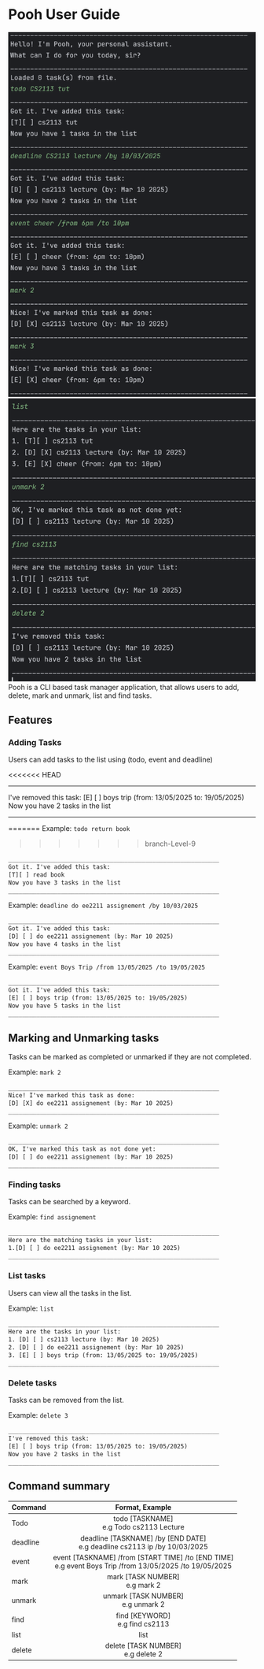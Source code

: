 # Pooh User Guide
![Screenshot2.png](Screenshot2.png)
![Screenshot.png](Screenshot.png)
Pooh is a CLI based task manager application, that allows users to add, delete, mark and unmark, list and find tasks.

## Features

### Adding Tasks

Users can add tasks to the list using (todo, event and deadline)

<<<<<<< HEAD
____________________________________________________________
I've removed this task:
[E] [ ] boys trip (from: 13/05/2025 to: 19/05/2025)
Now you have 2 tasks in the list
____________________________________________________________

=======
Example: `todo return book`
>>>>>>> branch-Level-9
```
____________________________________________________________
Got it. I've added this task:
[T][ ] read book
Now you have 3 tasks in the list
____________________________________________________________
```
Example: `deadline do ee2211 assignement /by 10/03/2025`
```
____________________________________________________________
Got it. I've added this task:
[D] [ ] do ee2211 assignement (by: Mar 10 2025)
Now you have 4 tasks in the list
____________________________________________________________
``` 
Example: `event Boys Trip /from 13/05/2025 /to 19/05/2025`
```
____________________________________________________________
Got it. I've added this task:
[E] [ ] boys trip (from: 13/05/2025 to: 19/05/2025)
Now you have 5 tasks in the list
____________________________________________________________
```

## Marking and Unmarking tasks

Tasks can be marked as completed or unmarked if they are not completed.

Example: `mark 2`
```
____________________________________________________________
Nice! I've marked this task as done:
[D] [X] do ee2211 assignement (by: Mar 10 2025)
____________________________________________________________
``` 

Example: `unmark 2`
```
____________________________________________________________
OK, I've marked this task as not done yet:
[D] [ ] do ee2211 assignement (by: Mar 10 2025)
____________________________________________________________
```

### Finding tasks

Tasks can be searched by a keyword.

Example: `find assignement`
```
____________________________________________________________
Here are the matching tasks in your list:
1.[D] [ ] do ee2211 assignement (by: Mar 10 2025)
____________________________________________________________
```
### List tasks

Users can view all the tasks in the list.

Example: `list`
```
____________________________________________________________
Here are the tasks in your list:
1. [D] [ ] cs2113 lecture (by: Mar 10 2025)
2. [D] [ ] do ee2211 assignement (by: Mar 10 2025)
3. [E] [ ] boys trip (from: 13/05/2025 to: 19/05/2025)
____________________________________________________________
```

### Delete tasks

Tasks can be removed from the list.

Example: `delete 3`
```
____________________________________________________________
I've removed this task:
[E] [ ] boys trip (from: 13/05/2025 to: 19/05/2025)
Now you have 2 tasks in the list
____________________________________________________________
```
## Command summary

| Command  |                                               Format, Example                                                |
|----------|:------------------------------------------------------------------------------------------------------------:|
| Todo     |                                 todo [TASKNAME] <br/>e.g Todo cs2113 Lecture                                 |
| deadline |                 deadline [TASKNAME] /by [END DATE]<br/>e.g deadline cs2113 ip /by 10/03/2025                 |
| event    | event [TASKNAME] /from [START TIME] /to [END TIME] <br/> e.g event Boys Trip /from 13/05/2025 /to 19/05/2025 |
| mark     |                                     mark [TASK NUMBER] <br/> e.g mark 2                                      |
| unmark   |                                   unmark [TASK NUMBER] <br/> e.g unmark 2                                    |
| find     |                                     find [KEYWORD] <br/> e.g find cs2113                                     |
| list     |                                                     list                                                     |
| delete   |                                   delete [TASK NUMBER] <br/> e.g delete 2                                    |

